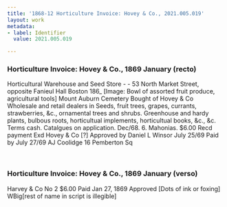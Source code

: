 ```yaml
---
title: '1868-12 Horticulture Invoice: Hovey & Co., 2021.005.019'
layout: work
metadata:
- label: Identifier
  value: 2021.005.019

---
```

<div class="pages">
<div id="page-1381293">
<h3><a name="page-1381293">Horticulture Invoice: Hovey &amp; Co., 1869 January (recto)</a></h3>
<div class="page-content">
<p>Horticultural Warehouse and Seed Store - - 53 North Market Street, opposite Fanieul Hall<span class='line-break'> </span>Boston 186_<span class='line-break'> </span>[Image: Bowl of assorted fruit produce, agricultural tools]<span class='line-break'> </span>Mount Auburn Cemetery<span class='line-break'> </span>Bought of Hovey &amp; Co<span class='line-break'> </span>Wholesale and retail dealers in<span class='line-break'> </span>Seeds, fruit trees, grapes, currants, strawberries, &amp;c., ornamental trees and shrubs.<span class='line-break'> </span>Greenhouse and hardy plants, bulbous roots, horticultual implements, horticultual books, &amp;c., &amp;c.<span class='line-break'> </span>Terms cash.  Catalgues on application. <span class='line-break'> </span>Dec/68. 6. Mahonias. $6.00<span class='line-break'> </span>Recd payment Exd Hovey &amp; Co [?]<span class='line-break'> </span>Approved by Daniel L Winsor July 25/69<span class='line-break'> </span>Paid by July 27/69  AJ Coolidge  16 Pemberton Sq<span class='line-break'> </span></p>
</div>
</div>
<br />
<div id="page-1381294">
<h3><a name="page-1381294">Horticulture Invoice: Hovey &amp; Co., 1869 January (verso)</a></h3>
<div class="page-content">
<p>Harvey &amp; Co<span class='line-break'> </span>No 2<span class='line-break'> </span>$6.00<span class='line-break'> </span>Paid Jan 27, 1869<span class='line-break'> </span>Approved<span class='line-break'> </span>[Dots of ink or foxing]<span class='line-break'> </span>WBig[rest of name in script is illegible]</p>
</div>
</div>
<br />
</div>
